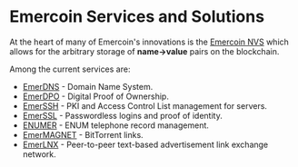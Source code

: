 # Emercoin Services and Solutions

At the heart of many of Emercoin's innovations is the [Emercoin NVS](../Blockchain_Services/Emercoin_NVS) which allows for the arbitrary storage of **name->value** pairs on the blockchain.

Among the current services are:

-   [EmerDNS](../Blockchain_Services/EmerDNS/EmerDNS_Introduction) - Domain Name System.
-   [EmerDPO](../Blockchain_Services/EmerDPO/EmerDPO_Introduction) - Digital Proof of Ownership.
-   [EmerSSH](../Blockchain_Services/EmerSSH) - PKI and Access Control List management
    for servers.
-   [EmerSSL](../Blockchain_Services/EmerSSL/EmerSSL_Introduction) - Passwordless logins and proof
    of identity.
-   [ENUMER](../Blockchain_Services/ENUMER) - ENUM telephone record management.
-   [EmerMAGNET](../Blockchain_Services/EmerMAGNET) - BitTorrent links.
-   [EmerLNX](../Blockchain_Services/EmerLNX) - Peer-to-peer text-based advertisement
    link exchange network.

